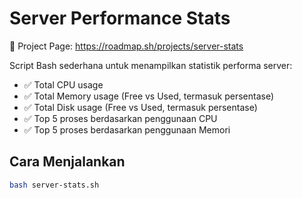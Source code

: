 # Server Performance Stats

🔗 Project Page: https://roadmap.sh/projects/server-stats

Script Bash sederhana untuk menampilkan statistik performa server:

- ✅ Total CPU usage
- ✅ Total Memory usage (Free vs Used, termasuk persentase)
- ✅ Total Disk usage (Free vs Used, termasuk persentase)
- ✅ Top 5 proses berdasarkan penggunaan CPU
- ✅ Top 5 proses berdasarkan penggunaan Memori

## Cara Menjalankan

```bash
bash server-stats.sh

